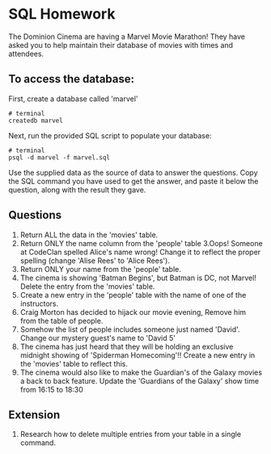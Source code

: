 # SQL Homework

The Dominion Cinema are having a Marvel Movie Marathon! They have asked you to help maintain their database of movies with times and attendees.

## To access the database:

First, create a database called 'marvel'

```
# terminal
createdb marvel
```

Next, run the provided SQL script to populate your database:

```
# terminal
psql -d marvel -f marvel.sql
```

Use the supplied data as the source of data to answer the questions.  Copy the SQL command you have used to get the answer, and paste it below the question, along with the result they gave.

## Questions

1. Return ALL the data in the 'movies' table.
2. Return ONLY the name column from the 'people' table
3.Oops! Someone at CodeClan spelled Alice's name wrong! Change it to reflect the proper spelling (change 'Alise Rees' to 'Alice Rees').
4. Return ONLY your name from the 'people' table.
5. The cinema is showing 'Batman Begins', but Batman is DC, not Marvel! Delete the entry from the 'movies' table.
6. Create a new entry in the 'people' table with the name of one of the instructors.
7. Craig Morton has decided to hijack our movie evening, Remove him from the table of people.
8. Somehow the list of people includes someone just named 'David'. Change our mystery guest's name to 'David 5'
9. The cinema has just heard that they will be holding an exclusive midnight showing of 'Spiderman Homecoming'!! Create a new entry in the 'movies' table to reflect this.
10. The cinema would also like to make the Guardian's of the Galaxy movies a back to back feature. Update the 'Guardians of the Galaxy' show time from 16:15 to 18:30

## Extension

1. Research how to delete multiple entries from your table in a single command.
